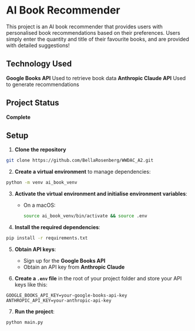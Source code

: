 
# AI Book Recommender

This project is an AI book recommender that provides users with personalised book recommendations based on their preferences. Users simply enter the quantity and title of their favourite books, and are provided with detailed suggestions! 

## Technology Used 
**Google Books API**
Used to retrieve book data 
**Anthropic Claude API**
Used to generate recommendations

## Project Status
**Complete**

## Setup

1. **Clone the repository**

```bash
git clone https://github.com/BellaRosenberg/WWDAC_A2.git
```

2. **Create a virtual environment** to manage dependencies:

```bash
python -m venv ai_book_venv
```

3. **Activate the virtual environment and initialise environment variables**:

   - On a macOS:
     ```bash
     source ai_book_venv/bin/activate && source .env
     ```

4. **Install the required dependencies**:

```bash
pip install -r requirements.txt
```

5. **Obtain API keys**:
   - Sign up for the **Google Books API** 
   - Obtain an API key from **Anthropic Claude** 

6. **Create a `.env` file** in the root of your project folder and store your API keys like this:

```
GOOGLE_BOOKS_API_KEY=your-google-books-api-key
ANTHROPIC_API_KEY=your-anthropic-api-key
```

7. **Run the project**:

```bash
python main.py
```